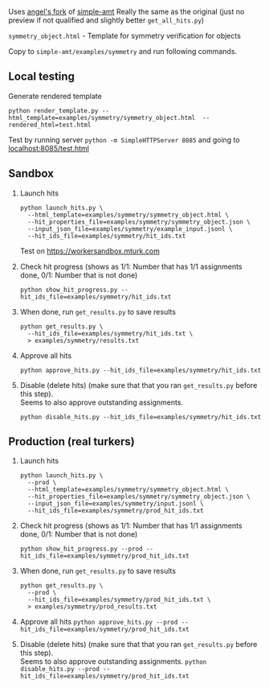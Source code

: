 Uses [angel's fork]((https://github.com/angelxuanchang/simple-amt)) of [simple-amt](https://github.com/jcjohnson/simple-amt)
Really the same as the original (just no preview if not qualified and slightly better `get_all_hits.py`) 

`symmetry_object.html` - Template for symmetry verification for objects 

Copy to `simple-amt/examples/symmetry` and run following commands.


## Local testing ##

Generate rendered template

`python render_template.py --html_template=examples/symmetry/symmetry_object.html  --rendered_html=test.html`

Test by running server `python -m SimpleHTTPServer 8085` and going to <localhost:8085/test.html>


## Sandbox ##
1. Launch hits 
    ```
    python launch_hits.py \
      --html_template=examples/symmetry/symmetry_object.html \
      --hit_properties_file=examples/symmetry/symmetry_object.json \
      --input_json_file=examples/symmetry/example_input.jsonl \
      --hit_ids_file=examples/symmetry/hit_ids.txt
    ```
   Test on <https://workersandbox.mturk.com>

1. Check hit progress (shows as 1/1: Number that has 1/1 assignments done, 0/1: Number that is not done)
    
    `python show_hit_progress.py --hit_ids_file=examples/symmetry/hit_ids.txt`  

1. When done, run `get_results.py` to save results
    ```
    python get_results.py \
      --hit_ids_file=examples/symmetry/hit_ids.txt \
      > examples/symmetry/results.txt
    ```

1. Approve all hits

    `python approve_hits.py --hit_ids_file=examples/symmetry/hit_ids.txt`

1. Disable (delete hits) (make sure that that you ran `get_results.py` before this step).  
Seems to also approve outstanding assignments.

    `python disable_hits.py --hit_ids_file=examples/symmetry/hit_ids.txt`


## Production (real turkers) ##
1. Launch hits 
    ```
    python launch_hits.py \
      --prod \
      --html_template=examples/symmetry/symmetry_object.html \
      --hit_properties_file=examples/symmetry/symmetry_object.json \
      --input_json_file=examples/symmetry/input.jsonl \
      --hit_ids_file=examples/symmetry/prod_hit_ids.txt
    ```

1. Check hit progress (shows as 1/1: Number that has 1/1 assignments done, 0/1: Number that is not done)

    `python show_hit_progress.py --prod --hit_ids_file=examples/symmetry/prod_hit_ids.txt`

1. When done, run `get_results.py` to save results
    ```
    python get_results.py \
      --prod \
      --hit_ids_file=examples/symmetry/prod_hit_ids.txt \
      > examples/symmetry/prod_results.txt
    ```

1. Approve all hits
    `python approve_hits.py --prod --hit_ids_file=examples/symmetry/prod_hit_ids.txt`


1. Disable (delete hits) (make sure that that you ran `get_results.py` before this step).  
Seems to also approve outstanding assignments.
    `python disable_hits.py --prod --hit_ids_file=examples/symmetry/prod_hit_ids.txt`


